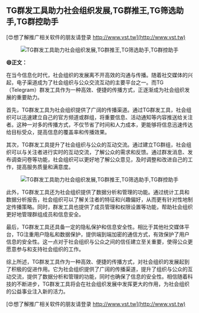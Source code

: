 ## **TG群发工具助力社会组织发展,TG群推王,TG筛选助手,TG群控助手**

[😍想了解推广相关软件的朋友请登录 http://www.vst.tw](http://www.vst.tw)

 <center><img src="https://vst.tw/MP4/tuiguang/png/7.png" alt="TG群发工具助力社会组织发展,TG群推王,TG筛选助手,TG群控助手"></center>

**😄正文：**

在当今信息化时代，社会组织的发展离不开高效的沟通与传播。随着社交媒体的兴起，电子渠道成为了社会组织与公众交流互动的主要平台之一。而TG（Telegram）群发工具作为一种高效、便捷的传播方式，正逐渐成为社会组织发展的重要助力。

首先，TG群发工具为社会组织提供了广阔的传播渠道。通过TG群发工具，社会组织可以迅速建立自己的官方频道或群组，将重要信息、活动通知等内容推送给关注者。这种一对多的传播方式，不仅节省了时间和人力成本，更能够将信息迅速传达给目标受众，提高信息的覆盖率和传播效果。

其次，TG群发工具提升了社会组织与公众的互动交流。通过建立TG群组，社会组织可以与关注者进行实时的互动交流，了解公众的需求和反馈。通过群发消息、发布调查问卷等功能，社会组织可以更好地了解公众意见，及时调整和改进自己的工作，提高服务质量和满意度。

 <center><img src="https://vst.tw/MP4/tuiguang/png/3.png" alt="TG群发工具助力社会组织发展,TG群推王,TG筛选助手,TG群控助手"></center>

此外，TG群发工具还为社会组织提供了数据分析和管理的功能。通过统计工具和数据分析报告，社会组织可以了解关注者的特征和兴趣偏好，从而更有针对性地制定传播策略。同时，群发工具也提供了成员管理和权限设置等功能，帮助社会组织更好地管理群组成员和信息安全。

最后，TG群发工具还具备一定的隐私保护和信息安全性。相比于其他社交媒体平台，TG注重用户隐私和数据保护，提供端到端加密的通信方式，有效保护了用户信息的安全性。这一点对于社会组织与公众之间的信任建立至关重要，使得公众更愿意参与和支持社会组织的工作。

综上所述，TG群发工具作为一种高效、便捷的传播方式，对社会组织的发展起到了积极的促进作用。它为社会组织提供了广阔的传播渠道，提升了组织与公众的互动交流，提供了数据分析和管理的功能，同时也确保了信息的安全性。相信随着科技的不断进步，TG群发工具将会在社会组织发展中发挥更大的作用，为社会组织的公益事业注入新的活力。

[😍想了解推广相关软件的朋友请登录 http://www.vst.tw](http://www.vst.tw)



